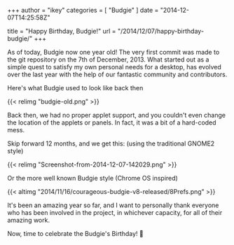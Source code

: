 +++
author = "ikey"
categories = [
"Budgie"
]
date =  "2014-12-07T14:25:58Z"

title = "Happy Birthday, Budgie!"
url = "/2014/12/07/happy-birthday-budgie/"
+++

As of today, Budgie now one year old! The very first commit was made to the git repository on the 7th of December, 2013. What started out as a simple quest to satisfy 
my own personal needs for a desktop, has evolved over the last year with the help of our fantastic community and contributors.

Here's what Budgie used to look like back then

{{< relimg "budgie-old.png" >}}

Back then, we had no proper applet support, and you couldn't even change the location of the applets or panels. In fact, it was a bit of a hard-coded mess.

Skip forward 12 months, and we get this: (using the traditional GNOME2 style)

{{< relimg "Screenshot-from-2014-12-07-142029.png" >}}

Or the more well known Budgie style (Chrome OS inspired)

{{< altimg "2014/11/16/courageous-budgie-v8-released/8Prefs.png" >}}

It's been an amazing year so far, and I want to personally thank everyone who has been involved in the project, in whichever capacity, for all of their amazing work.

Now, time to celebrate the Budgie's Birthday! 🙂